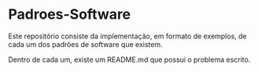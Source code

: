 # Padroes-Software

Este repositório consiste da implementação, em formato de exemplos, de cada um dos padrões de software que existem.

Dentro de cada um, existe um README.md que possui o problema escrito.
